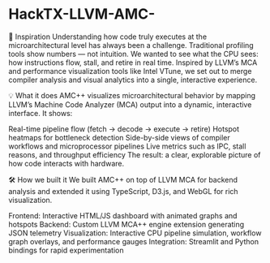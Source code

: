# HackTX-LLVM-AMC-

🚀 Inspiration
Understanding how code truly executes at the microarchitectural level has always been a challenge. Traditional profiling tools show numbers — not intuition. We wanted to see what the CPU sees: how instructions flow, stall, and retire in real time. Inspired by LLVM’s MCA and performance visualization tools like Intel VTune, we set out to merge compiler analysis and visual analytics into a single, interactive experience.

💡 What it does
AMC++ visualizes microarchitectural behavior by mapping LLVM’s Machine Code Analyzer (MCA) output into a dynamic, interactive interface. It shows:

Real-time pipeline flow (fetch → decode → execute → retire)
Hotspot heatmaps for bottleneck detection
Side-by-side views of compiler workflows and microprocessor pipelines
Live metrics such as IPC, stall reasons, and throughput efficiency
The result: a clear, explorable picture of how code interacts with hardware.

🛠️ How we built it
We built AMC++ on top of LLVM MCA for backend analysis and extended it using TypeScript, D3.js, and WebGL for rich visualization.

Frontend: Interactive HTML/JS dashboard with animated graphs and hotspots
Backend: Custom LLVM MCA++ engine extension generating JSON telemetry
Visualization: Interactive CPU pipeline simulation, workflow graph overlays, and performance gauges
Integration: Streamlit and Python bindings for rapid experimentation

